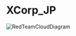 # XCorp_JP
![RedTeamCloudDiagram](https://user-images.githubusercontent.com/95725839/161366024-d29a8c4f-5f29-40b8-9e77-3195b55a9de2.png)
